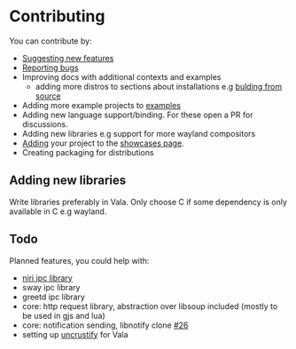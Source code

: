 # Contributing

You can contribute by:
- [Suggesting new features](https://github.com/Aylur/astal/issues/new?assignees=&labels=enhancement&projects=&template=feature_request.md&title=)
- [Reporting bugs](https://github.com/Aylur/astal/issues/new?assignees=&labels=bug&projects=&template=bug_report.md&title=)
- Improving docs with additional contexts and examples
  - adding more distros to sections about installations e.g [bulding from source](https://aylur.github.io/astal/guide/getting-started/installation#bulding-libastal-from-source)
- Adding more example projects to [examples](https://github.com/Aylur/astal/tree/main/examples)
- Adding new language support/binding. For these open a PR for discussions.
- Adding new libraries e.g support for more wayland compositors
- [Adding](https://github.com/Aylur/astal/tree/main/docs#add-your-creation-to-the-showcases-page) your project to the [showcases page](https://aylur.github.io/astal/showcases/).
- Creating packaging for distributions

## Adding new libraries

Write libraries preferably in Vala. Only choose C if some dependency is only available in C e.g wayland.

## Todo

Planned features, you could help with:
- [niri ipc library](https://github.com/Aylur/astal/issues/8)
- sway ipc library
- greetd ipc library
- core: http request library, abstraction over libsoup included (mostly to be used in gjs and lua)
- core: notification sending, libnotify clone [#26](https://github.com/Aylur/astal/issues/26)
- setting up [uncrustify](https://github.com/uncrustify/uncrustify) for Vala
